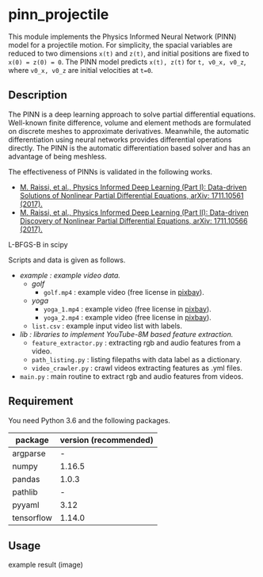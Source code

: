 # pinn_projectile

This module implements the Physics Informed Neural Network (PINN) model for a projectile motion.
For simplicity, the spacial variables are reduced to two dimensions `x(t)` and `z(t)`, and initial positions are fixed to `x(0) = z(0) = 0`. The PINN model predicts `x(t), z(t)` for `t, v0_x, v0_z`, where `v0_x, v0_z` are initial velocities at `t=0`.

## Description

The PINN is a deep learning approach to solve partial differential equations. Well-known finite difference, volume and element methods are formulated on discrete meshes to approximate derivatives. Meanwhile, the automatic differentiation using neural networks provides differential operations directly. The PINN is the automatic differentiation based solver and has an advantage of being meshless.

The effectiveness of PINNs is validated in the following works.

* [M. Raissi, et al., Physics Informed Deep Learning (Part I): Data-driven Solutions of Nonlinear Partial Differential Equations, arXiv: 1711.10561 (2017).](https://arxiv.org/abs/1711.10561)
* [M. Raissi, et al., Physics Informed Deep Learning (Part II): Data-driven Discovery of Nonlinear Partial Differential Equations, arXiv: 1711.10566 (2017).](https://arxiv.org/abs/1711.10566)

L-BFGS-B in scipy

Scripts and data is given as follows.

* *example : example video data.*
    * *golf*
        * `golf.mp4` : example video (free license in [pixbay](https://pixabay.com/)).
    * *yoga*
        * `yoga_1.mp4` : example video (free license in [pixbay](https://pixabay.com/)).
        * `yoga_2.mp4` : example video (free license in [pixbay](https://pixabay.com/)).
    * `list.csv` : example input video list with labels.
* *lib : libraries to implement YouTube-8M based feature extraction.*
    * `feature_extractor.py` : extracting rgb and audio features from a video.
    * `path_listing.py` : listing filepaths with data label as a dictionary.
    * `video_crawler.py` : crawl videos extracting features as .yml files.
* `main.py` : main routine to extract rgb and audio features from videos.

## Requirement

You need Python 3.6 and the following packages.

| package    | version (recommended) |
| -          | -       |
| argparse   | -       |
| numpy      | 1.16.5  |
| pandas     | 1.0.3   |
| pathlib    | -       |
| pyyaml     | 3.12    |
| tensorflow | 1.14.0  |

## Usage

example result (image)
